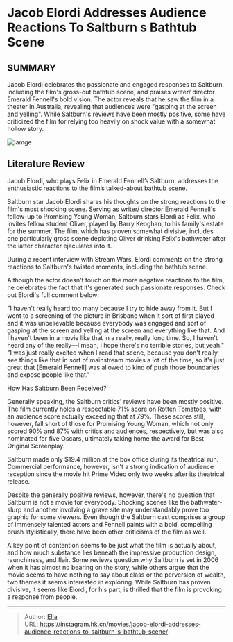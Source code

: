 # Jacob Elordi Addresses Audience Reactions To Saltburn s Bathtub Scene


## SUMMARY 



  Jacob Elordi celebrates the passionate and engaged responses to Saltburn, including the film&#39;s gross-out bathtub scene, and praises writer/ director Emerald Fennell&#39;s bold vision.   The actor reveals that he saw the film in a theater in Australia, revealing that audiences were &#34;gasping at the screen and yelling&#34;.   While Saltburn&#39;s reviews have been mostly positive, some have criticized the film for relying too heavily on shock value with a somewhat hollow story.  

![iamge](https://static1.srcdn.com/wordpress/wp-content/uploads/2024/01/jacob-elordi-smiling-as-felix-in-saltburn.jpg)

## Literature Review

Jacob Elordi, who plays Felix in Emerald Fennell’s Saltburn, addresses the enthusiastic reactions to the film’s talked-about bathtub scene.




Saltburn star Jacob Elordi shares his thoughts on the strong reactions to the film&#39;s most shocking scene. Serving as writer/ director Emerald Fennell&#39;s follow-up to Promising Young Woman, Saltburn stars Elordi as Felix, who invites fellow student Oliver, played by Barry Keoghan, to his family&#39;s estate for the summer. The film, which has proven somewhat divisive, includes one particularly gross scene depicting Oliver drinking Felix&#39;s bathwater after the latter character ejaculates into it.




During a recent interview with Stream Wars, Elordi comments on the strong reactions to Saltburn&#39;s twisted moments, including the bathtub scene.


 

Although the actor doesn&#39;t touch on the more negative reactions to the film, he celebrates the fact that it&#39;s generated such passionate responses. Check out Elordi&#39;s full comment below:


&#34;I haven&#39;t really heard too many because I try to hide away from it. But I went to a screening of the picture in Brisbane when it sort of first played and it was unbelievable because everybody was engaged and sort of gasping at the screen and yelling at the screen and everything like that. And I haven&#39;t been in a movie like that in a really, really long time. So, I haven&#39;t heard any of the really—I mean, I hope there&#39;s no terrible stories, but yeah.&#34;
&#34;I was just really excited when I read that scene, because you don&#39;t really see things like that in sort of mainstream movies a lot of the time, so it&#39;s just great that [Emerald Fennell] was allowed to kind of push those boundaries and expose people like that.&#34;





  


 How Has Saltburn Been Received? 
          

Generally speaking, the Saltburn critics&#39; reviews have been mostly positive. The film currently holds a respectable 71% score on Rotten Tomatoes, with an audience score actually exceeding that at 79%. These scores still, however, fall short of those for Promising Young Woman, which not only scored 90% and 87% with critics and audiences, respectively, but was also nominated for five Oscars, ultimately taking home the award for Best Original Screenplay.



Saltburn made only $19.4 million at the box office during its theatrical run. Commercial performance, however, isn&#39;t a strong indication of audience reception since the movie hit Prime Video only two weeks after its theatrical release.







Despite the generally positive reviews, however, there&#39;s no question that Saltburn is not a movie for everybody. Shocking scenes like the bathwater-slurp and another involving a grave site may understandably prove too graphic for some viewers. Even though the Saltburn cast comprises a group of immensely talented actors and Fennell paints with a bold, compelling brush stylistically, there have been other criticisms of the film as well.

A key point of contention seems to be just what the film is actually about, and how much substance lies beneath the impressive production design, raunchiness, and flair. Some reviews question why Saltburn is set in 2006 when it has almost no bearing on the story, while others argue that the movie seems to have nothing to say about class or the perversion of wealth, two themes it seems interested in exploring. While Saltburn has proven divisive, it seems like Elordi, for his part, is thrilled that the film is provoking a response from people.



---

> Author: [Ella](https://instagram.hk.cn/)  
> URL: https://instagram.hk.cn/movies/jacob-elordi-addresses-audience-reactions-to-saltburn-s-bathtub-scene/  

